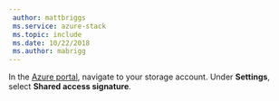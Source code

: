 ```yaml
---
 author: mattbriggs
 ms.service: azure-stack
 ms.topic: include
 ms.date: 10/22/2018
 ms.author: mabrigg
---
```


In the [Azure portal](https://portal.azure.com/), navigate to your storage account. Under **Settings**, select **Shared access signature**.
